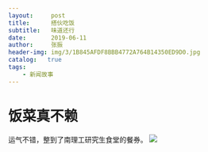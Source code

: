 ```yaml
---
layout:     post
title:      搭伙吃饭
subtitle:   味道还行
date:       2019-06-11
author:     张振
header-img: img/3/1B845AFDF8BBB4772A764B14350ED9D0.jpg
catalog:   true
tags:
    - 新闻故事
---
```

# 饭菜真不赖
运气不错，整到了南理工研究生食堂的餐券。
![]({{site.baseurl}}/img/2/6FFA9D939E30278AAB37BCC8EAF1B008.jpg)
